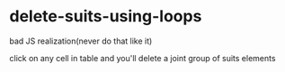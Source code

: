 # delete-suits-using-loops

bad JS realization(never do that like it)

click on any cell in table and you'll delete a joint group of suits elements
